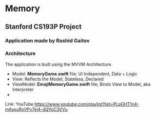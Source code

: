 # Memory
## Stanford CS193P Project
### Application made by Rashid Gaitov

### Architecture
The application is built using the MVVM Architecture. 
- Model: **MemoryGame.swift** file; UI Independent, Data + Logic
- View: Reflects the Model, Stateless, Declared
- ViewModel: **EmojiMemoryGame.swift** file; Binds View to Model, aka Interpreter
-

Link: YouTube
https://www.youtube.com/playlist?list=PLpGHT1n4-mAsxuRxVPv7kj4-dQYoC3VVu
